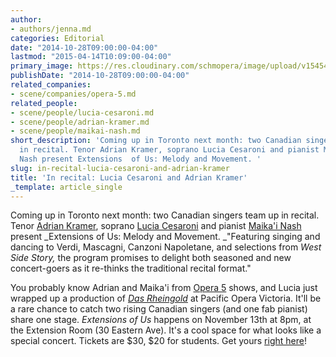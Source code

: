 ```yaml
---
author:
- authors/jenna.md
categories: Editorial
date: "2014-10-28T09:00:00-04:00"
lastmod: "2015-04-14T10:09:00-04:00"
primary_image: https://res.cloudinary.com/schmopera/image/upload/v1545409169/media/webhook-uploads/1429020485938/AdrianLucia-720x495.jpg.jpg
publishDate: "2014-10-28T09:00:00-04:00"
related_companies:
- scene/companies/opera-5.md
related_people:
- scene/people/lucia-cesaroni.md
- scene/people/adrian-kramer.md
- scene/people/maikai-nash.md
short_description: 'Coming up in Toronto next month: two Canadian singers team up
  in recital. Tenor Adrian Kramer, soprano Lucia Cesaroni and pianist Maika&#039;i
  Nash present Extensions  of Us: Melody and Movement. '
slug: in-recital-lucia-cesaroni-and-adrian-kramer
title: 'In recital: Lucia Cesaroni and Adrian Kramer'
_template: article_single
---
```


Coming up in Toronto next month: two Canadian singers team up in recital. Tenor [Adrian Kramer](https://twitter.com/aitkramer), soprano [Lucia Cesaroni](http://luciacesaroni.com/#) and pianist [Maika'i Nash](http://maikai.ca/biography/) present _Extensions of Us: Melody and Movement. _"Featuring singing and dancing to Verdi, Mascagni, Canzoni Napoletane, and selections from _West Side Story,_ the program promises to delight both seasoned and new concert-goers as it re-thinks the traditional recital format."

You probably know Adrian and Maika'i from [Opera 5](/in-review-offenbachhahn/) shows, and Lucia just wrapped up a production of [_Das Rheingold_](http://www.pov.bc.ca/bios/cesaroni.html) at Pacific Opera Victoria. It'll be a rare chance to catch two rising Canadian singers (and one fab pianist) share one stage. _Extensions of Us_ happens on November 13th at 8pm, at the Extension Room (30 Eastern Ave). It's a cool space for what looks like a special concert. Tickets are $30, $20 for students. Get yours [right here](http://luciacesaroni.com/#upcoming)!
